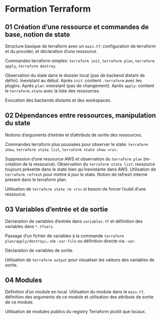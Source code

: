 # Formation Terraform

## 01 Création d’une ressource et commandes de base, notion de state

Structure basique de terraform avec un `main.tf`: configuration de terraform et du provider, et déclaration d’une ressource.

Commandes terraform simples: `terraform init`, `terraform plan`, `terraform apply`, `terraform destroy`.

Observation du state dans le dossier local (pas de backend distant de défini). Inexistant au début. Après `init`: contient `.terraform` avec les plugins. Après `plan`: inexistant (pas de changement). Après `apply`: contient le `terraform.state` avec la liste des ressources.

Evocation des backends distants et des workspaces.

## 02 Dépendances entre ressources, manipulation du state

Notions d’arguments d’entrée et d’attributs de sortie des ressources.

Commandes terraform plus poussées pour observer le state: `terraform show`, `terraform state list`, `terraform state show <rs>`.

Suppression d’une ressource AWS et observation du `terraform plan` (re-création de la ressource). Observation du `terraform state list`: ressource toujours présente dans le state bien qu’inexistante dans AWS. Utilisation de `terraform refresh` pour mettre à jour le state. Notion de refresh interne présent dans le terraform plan.

Utilisation de `terraform state rm <rs>` si besoin de forcer l’oubli d’une ressource.

## 03 Variables d’entrée et de sortie

Déclaration de variables d’entrée dans `variables.tf` et définition des variables dans `*.tfvars`.

Passage d’un fichier de variables à la commande `terraform plan/apply/destroy/…` via `-var-file` ou définition directe via `-var`.

Déclaration de variables de sortie.

Utilisation de `terraform output` pour visualiser les valeurs des variables de sortie.

## 04 Modules

Définition d’un module en local. Utilisation du module dans le `main.tf`, définition des arguments de ce module et utilisation des attributs de sortie de ce module.

Utilisation de modules publics du registry Terraform plutôt que locaux.
